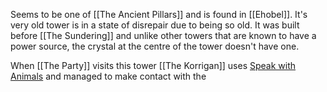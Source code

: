 Seems to be one of [[The Ancient Pillars]] and is found in [[Ehobel]]. It's very old tower is in a state of disrepair due to being so old. It was built before [[The Sundering]] and unlike other towers that are known to have a power source, the crystal at the centre of the tower doesn't have one. 

When [[The Party]] visits this tower [[The Korrigan]] uses [Speak with Animals](https://www.dndbeyond.com/spells/2258-speak-with-animals) and managed to make contact with the 
